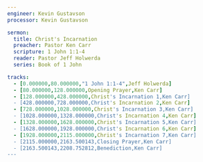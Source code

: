 ```yaml
---
engineer: Kevin Gustavson
processor: Kevin Gustavson

sermon:
  title: Christ's Incarnation
  preacher: Pastor Ken Carr
  scripture: 1 John 1:1-4
  reader: Pastor Jeff Holwerda
  series: Book of 1 John

tracks:
  - [0.000000,80.000000,"1 John 1:1-4",Jeff Holwerda]
  - [80.000000,128.000000,Opening Prayer,Ken Carr]
  - [128.000000,428.000000,Christ's Incarnation 1,Ken Carr]
  - [428.000000,728.000000,Christ's Incarnation 2,Ken Carr]
  - [728.000000,1028.000000,Christ's Incarnation 3,Ken Carr]
  - [1028.000000,1328.000000,Christ's Incarnation 4,Ken Carr]
  - [1328.000000,1628.000000,Christ's Incarnation 5,Ken Carr]
  - [1628.000000,1928.000000,Christ's Incarnation 6,Ken Carr]
  - [1928.000000,2115.000000,Christ's Incarnation 7,Ken Carr]
  - [2115.000000,2163.500143,Closing Prayer,Ken Carr]
  - [2163.500143,2208.752812,Benediction,Ken Carr]
---
```

